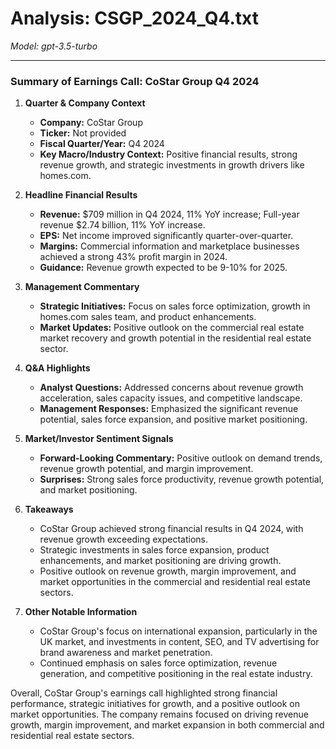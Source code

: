 # Analysis: CSGP_2024_Q4.txt

*Model: gpt-3.5-turbo*

---

### Summary of Earnings Call: CoStar Group Q4 2024

1. **Quarter & Company Context**
   - **Company:** CoStar Group
   - **Ticker:** Not provided
   - **Fiscal Quarter/Year:** Q4 2024
   - **Key Macro/Industry Context:** Positive financial results, strong revenue growth, and strategic investments in growth drivers like homes.com.

2. **Headline Financial Results**
   - **Revenue:** $709 million in Q4 2024, 11% YoY increase; Full-year revenue $2.74 billion, 11% YoY increase.
   - **EPS:** Net income improved significantly quarter-over-quarter.
   - **Margins:** Commercial information and marketplace businesses achieved a strong 43% profit margin in 2024.
   - **Guidance:** Revenue growth expected to be 9-10% for 2025.

3. **Management Commentary**
   - **Strategic Initiatives:** Focus on sales force optimization, growth in homes.com sales team, and product enhancements.
   - **Market Updates:** Positive outlook on the commercial real estate market recovery and growth potential in the residential real estate sector.

4. **Q&A Highlights**
   - **Analyst Questions:** Addressed concerns about revenue growth acceleration, sales capacity issues, and competitive landscape.
   - **Management Responses:** Emphasized the significant revenue potential, sales force expansion, and positive market positioning.

5. **Market/Investor Sentiment Signals**
   - **Forward-Looking Commentary:** Positive outlook on demand trends, revenue growth potential, and margin improvement.
   - **Surprises:** Strong sales force productivity, revenue growth potential, and market positioning.

6. **Takeaways**
   - CoStar Group achieved strong financial results in Q4 2024, with revenue growth exceeding expectations.
   - Strategic investments in sales force expansion, product enhancements, and market positioning are driving growth.
   - Positive outlook on revenue growth, margin improvement, and market opportunities in the commercial and residential real estate sectors.

7. **Other Notable Information**
   - CoStar Group's focus on international expansion, particularly in the UK market, and investments in content, SEO, and TV advertising for brand awareness and market penetration.
   - Continued emphasis on sales force optimization, revenue generation, and competitive positioning in the real estate industry.

Overall, CoStar Group's earnings call highlighted strong financial performance, strategic initiatives for growth, and a positive outlook on market opportunities. The company remains focused on driving revenue growth, margin improvement, and market expansion in both commercial and residential real estate sectors.